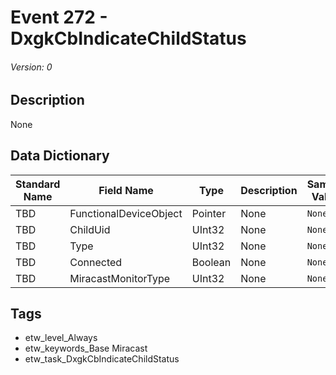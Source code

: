 # Event 272 - DxgkCbIndicateChildStatus
###### Version: 0

## Description
None

## Data Dictionary
|Standard Name|Field Name|Type|Description|Sample Value|
|---|---|---|---|---|
|TBD|FunctionalDeviceObject|Pointer|None|`None`|
|TBD|ChildUid|UInt32|None|`None`|
|TBD|Type|UInt32|None|`None`|
|TBD|Connected|Boolean|None|`None`|
|TBD|MiracastMonitorType|UInt32|None|`None`|

## Tags
* etw_level_Always
* etw_keywords_Base Miracast
* etw_task_DxgkCbIndicateChildStatus